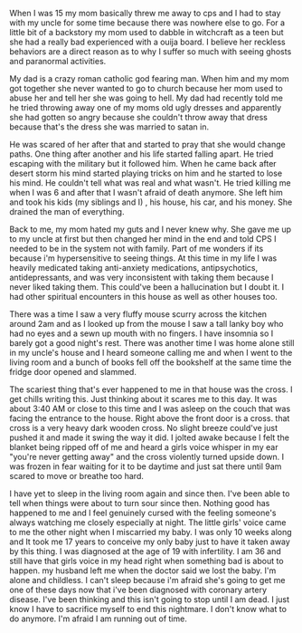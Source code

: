 When I was 15 my mom basically threw me away to cps and I had to stay with my uncle for some time because there was nowhere else to go. For a little bit of a backstory my mom used to dabble in witchcraft as a teen but she had a really bad experienced with a ouija board. I believe her reckless behaviors are a direct reason as to why I suffer so much with seeing ghosts and paranormal activities. 

My dad is a crazy roman catholic god fearing man. When him and my mom got together she never wanted to go to church because her mom used to abuse her and tell her she was going to hell. My dad had recently told me he tried throwing away one of my moms old ugly dresses and apparently she had gotten so angry because she couldn't throw away that dress because that's the dress she was married  to satan in. 

He was scared of her after that and started to pray that she would change paths. One thing after another and his life started falling apart. He tried escaping with the military but it followed him. When he came back after desert storm his mind started playing tricks on him and he started to lose his mind. He couldn't tell what was real and what wasn't. He tried killing me when I was 6 and after that I wasn't afraid of death anymore. She left him and took his kids (my siblings and I) , his house, his car, and his money. She drained the man of everything.

Back to me, my mom hated my guts and I never knew why. She gave me up to my uncle at first but then changed her mind in the end and told CPS I needed to be in the system not with family. Part of me wonders if its because i'm hypersensitive to seeing things. At this time in my life I was heavily medicated taking anti-anxiety medications, antipsychotics, antidepressants, and was very inconsistent with taking them because I never liked taking them. This could've been a hallucination but I doubt it. I had other spiritual encounters in this house as well as other houses too.

There was a time I saw a very fluffy mouse scurry across the kitchen around 2am and as I looked up from the mouse I saw a tall lanky boy who had no eyes and a sewn up mouth with no fingers. I have insomnia so I barely got a good night's rest. There was another time I was home alone still in my uncle's house and I heard someone calling me and when I went to the living room and a bunch of books fell off the bookshelf at the same time the fridge door opened and slammed. 

The scariest thing that's ever happened to me in that house was the cross. I get chills writing this. Just thinking about it scares me to this day. It was about 3:40 AM or close to this time and I was asleep on the couch that was facing the entrance to the house. Right above the front door is a cross. that cross is a very heavy dark wooden cross. No slight breeze could've just pushed it and made it swing the way it did. I jolted awake because I felt the blanket being ripped off of me and heard a girls voice whisper in my ear "you're never getting away" and the cross violently turned upside down. I was frozen in fear waiting for it to be daytime and just sat there until 9am scared to move or breathe too hard. 

I have yet to sleep in the living room again and since then. I've been able to tell when things were about to turn sour since then. Nothing good has happened to me and I feel genuinely cursed with the feeling someone's always watching me closely especially at night. The little girls' voice came to me the other night when I miscarried my baby. I was only 10 weeks along and It took me 17 years to conceive my only baby just to have it taken away by this thing. I was diagnosed at the age of 19 with infertility. I am 36 and still have that girls voice in my head right when something bad is about to happen. my husband left me when the doctor said we lost the baby. I'm alone and childless. I can't sleep because i'm afraid she's going to get me one of these days now that i've been diagnosed with coronary artery disease. I've been thinking and this isn't going to stop until I am dead. I just know I have to sacrifice myself to end this nightmare. I don't know what to do anymore. I'm afraid I am running out of time.